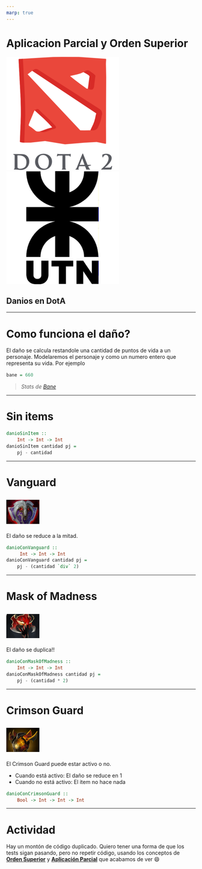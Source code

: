 ```yaml
---
marp: true
---
```


Aplicacion Parcial y Orden Superior
===

![](imagenes/dota_logo.png) ![](imagenes/utn.png)

## Danios en DotA

---

# Como funciona el daño?

El daño se calcula restandole una cantidad de puntos de vida a un personaje. Modelaremos el personaje y como un numero entero que representa su vida. Por ejemplo

```haskell
bane = 660
```

> *Stats de [Bane](https://dota2.gamepedia.com/Bane)*

---

# Sin items

```haskell
danioSinItem ::
    Int -> Int -> Int
danioSinItem cantidad pj =
    pj - cantidad
```

---

# Vanguard

## ![](imagenes/Vanguard_icon.png)

El daño se reduce a la mitad.

```haskell
danioConVanguard ::
     Int -> Int -> Int
danioConVanguard cantidad pj =
    pj - (cantidad `div` 2)
```

---

# Mask of Madness

## ![](imagenes/Mask_of_Madness_icon.png)

El daño se duplica!!

```haskell
danioConMaskOfMadness ::
    Int -> Int -> Int
danioConMaskOfMadness cantidad pj =
    pj - (cantidad * 2)
```

---

# Crimson Guard

## ![](imagenes/Crimson_Guard_icon.png)

El Crimson Guard puede estar activo o no.
* Cuando está activo: El daño se reduce en 1
* Cuando no está activo: El item no hace nada


```haskell
danioConCrimsonGuard :: 
    Bool -> Int -> Int -> Int
```

---

# Actividad

Hay un montón de código duplicado.
Quiero tener una forma de que los tests sigan pasando, pero no repetir código, usando los conceptos de [**Orden Superior**](http://wiki.uqbar.org/wiki/articles/orden-superior.html) y [**Aplicación Parcial**](http://wiki.uqbar.org/wiki/articles/aplicacion-parcial.html) que acabamos de ver :smile: